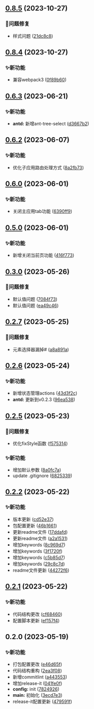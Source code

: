 

## [0.8.5](https://github.com/RobinWM/qiankun-fix/compare/0.8.4...0.8.5) (2023-10-27)


### 🐛问题修复

* 样式问题 ([21dc8c8](https://github.com/RobinWM/qiankun-fix/commit/21dc8c853ea210fc7d940cc1824bfcc5be608da6))

## [0.8.4](https://github.com/RobinWM/qiankun-fix/compare/0.6.3...0.8.4) (2023-10-27)


### ✨新功能

* 兼容webpack3 ([0f89b60](https://github.com/RobinWM/qiankun-fix/commit/0f89b60cc1fe7b4b01f442b5f16a6d73738976a1))

## [0.6.3](https://github.com/RobinWM/qiankun-fix/compare/0.6.2...0.6.3) (2023-06-21)


### ✨新功能

* **antd:** 新增ant-tree-select ([d3667b2](https://github.com/RobinWM/qiankun-fix/commit/d3667b2a778cafeef5be1f4ccfbb6b489a4c3b65))

## [0.6.2](https://github.com/RobinWM/qiankun-fix/compare/0.6.0...0.6.2) (2023-06-07)


### ✨新功能

* 优化子应用路由处理方式 ([8a2fb73](https://github.com/RobinWM/qiankun-fix/commit/8a2fb73fb90c2801d1d58fca929e50cc8829a1b3))

## [0.6.0](https://github.com/RobinWM/qiankun-fix/compare/0.5.0...0.6.0) (2023-06-01)


### ✨新功能

* 关闭主应用tab功能 ([6390ff9](https://github.com/RobinWM/qiankun-fix/commit/6390ff9a69766628a3efd78402b7a2f919a168d7))

## [0.5.0](https://github.com/RobinWM/qiankun-fix/compare/0.3.0...0.5.0) (2023-06-01)


### ✨新功能

* 新增关闭当前页功能 ([416f773](https://github.com/RobinWM/qiankun-fix/commit/416f77318dec4bc53e97d1a015c1803925937827))

## [0.3.0](https://github.com/RobinWM/qiankun-fix/compare/0.2.7...0.3.0) (2023-05-26)


### 🐛问题修复

* 默认值问题 ([7084f73](https://github.com/RobinWM/qiankun-fix/commit/7084f73bff434d1c0bfa2e3cf7bdd4db9857ce33))
* 默认值问题 ([ea49c46](https://github.com/RobinWM/qiankun-fix/commit/ea49c46e00447256aef75c6e97dac9d00241b338))

## [0.2.7](https://github.com/RobinWM/qiankun-fix/compare/0.2.6...0.2.7) (2023-05-25)


### 🐛问题修复

* 元素选择器漏掉# ([a8a891a](https://github.com/RobinWM/qiankun-fix/commit/a8a891a65274c9642b0ea9bdc2bdb79fbce56406))

## [0.2.6](https://github.com/RobinWM/qiankun-fix/compare/0.2.5...0.2.6) (2023-05-24)


### ✨新功能

* 新增状态管理actions ([43d3f2c](https://github.com/RobinWM/qiankun-fix/commit/43d3f2cc4c204fcb0584e0c8f65f1d3e8343f0d5))
* **antd:** 更新到v0.2.3 ([96ea538](https://github.com/RobinWM/qiankun-fix/commit/96ea53898dcc18783813ad92a499e64a7f7f94e4))

## [0.2.5](https://github.com/RobinWM/qiankun-fix/compare/0.2.2...0.2.5) (2023-05-23)


### 🐛问题修复

* 优化fixStyle函数 ([f575314](https://github.com/RobinWM/qiankun-fix/commit/f575314e575025b5585c41348b72a62b12886a4d))


### ✨新功能

* 增加默认参数 ([8a0fc7a](https://github.com/RobinWM/qiankun-fix/commit/8a0fc7a2e87b97bedf388cdb6853fea4fc8179fb))
* update .gitignore ([6825339](https://github.com/RobinWM/qiankun-fix/commit/68253395a43c21c2d5e23d9f16fbdb353c454e2d))

## [0.2.2](https://github.com/RobinWM/qiankun-fix/compare/0.2.1...0.2.2) (2023-05-22)


### ✨新功能

* 版本更新 ([cd52e37](https://github.com/RobinWM/qiankun-fix/commit/cd52e374c0c6e8bb541f67929923ed4c1403664b))
* 包配置更新 ([46b1661](https://github.com/RobinWM/qiankun-fix/commit/46b1661b570c0393c28db62469b9ea3b11bb07fe))
* 更新readme文件 ([17ddafd](https://github.com/RobinWM/qiankun-fix/commit/17ddafdd9f095353fb314c4b18d420fbae17f5b3))
* 更新readme文件 ([a2a1531](https://github.com/RobinWM/qiankun-fix/commit/a2a15318e28c7e79ccb9b6b2e628091b26e7fc9c))
* 增加keywords ([8c969d7](https://github.com/RobinWM/qiankun-fix/commit/8c969d7cbb72157c0e8feb0b19f0a136a68a3318))
* 增加keywords ([3f1720f](https://github.com/RobinWM/qiankun-fix/commit/3f1720f36b2fc4dcf162f92db8c1efd2fbb9a28e))
* 增加keywords ([c5b85d7](https://github.com/RobinWM/qiankun-fix/commit/c5b85d711bcb5ef11fb4a000f7d8699c40dc45ac))
* 增加keywords ([29c8c7d](https://github.com/RobinWM/qiankun-fix/commit/29c8c7dec8f69f61d69a44d2bb09f249e646b75c))
* readme文件更新 ([44272f6](https://github.com/RobinWM/qiankun-fix/commit/44272f66671a5d1dee01980041f553733c095f8a))

## [0.2.1](https://github.com/RobinWM/qiankun-fix/compare/0.2.0...0.2.1) (2023-05-22)


### ✨新功能

* 代码结构更改 ([cf68460](https://github.com/RobinWM/qiankun-fix/commit/cf68460968e604e6b1e2d037426f0da2e2cd0136))
* 配置脚本更新 ([ef157f4](https://github.com/RobinWM/qiankun-fix/commit/ef157f4ce05c71f73b513e589b7b25f824a4191f))

## 0.2.0 (2023-05-19)


### ✨新功能

* 打包配置更改 ([e46d65f](https://github.com/RobinWM/qiankun-fix/commit/e46d65fc359e05aeb86c3002867da3d690ac3e65))
* 代码结构重构 ([2ea3f08](https://github.com/RobinWM/qiankun-fix/commit/2ea3f086df3e9fc2d43a983631b7cc474e896008))
* 新增commitlint ([a443553](https://github.com/RobinWM/qiankun-fix/commit/a443553b374701473496dd90af7a4f2ef1ed2921))
* 增加release-it ([041fe0f](https://github.com/RobinWM/qiankun-fix/commit/041fe0f2e05ca8a46bf8f4ce150375704e988f9b))
* **config:** init ([7824926](https://github.com/RobinWM/qiankun-fix/commit/7824926cee5294b0e26441c927d492ca41e075ce))
* **main:** 初始化 ([3ecd7e3](https://github.com/RobinWM/qiankun-fix/commit/3ecd7e389fe39a0f5d0ff533bab5e31829ae1e6d))
* release-it配置更新 ([479591f](https://github.com/RobinWM/qiankun-fix/commit/479591f8d2cecc2656962453e8eb83569d6abc30))